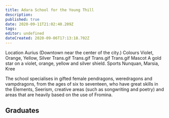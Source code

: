 ```yaml
---
title: Adara School for the Young Thill
description: 
published: true
date: 2020-09-11T21:02:40.209Z
tags: 
editor: undefined
dateCreated: 2020-09-06T17:13:18.702Z
---
```


Location 	Aurius (Downtown near the center of the city.)
Colours 	Violet, Orange, Yellow, Silver Trans.gif Trans.gif Trans.gif Trans.gif
Mascot 	A gold star on a violet, orange, yellow and silver shield.
Sports 	Nunquan, Marsia, Kree

The school specialises in gifted female pendragons, weredragons and vampdragons, from the ages of six to seventeen, who have great skills in the Elements, Seerism, creative areas (such as songwriting and poetry) and areas that are heavily based on the use of Fromina.

## Graduates